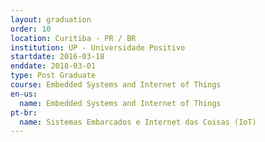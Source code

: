 ```yaml
---
layout: graduation
order: 10
location: Curitiba - PR / BR
institution: UP - Universidade Positivo
startdate: 2016-03-18
enddate: 2018-03-01
type: Post Graduate
course: Embedded Systems and Internet of Things
en-us:
  name: Embedded Systems and Internet of Things
pt-br:
  name: Sistemas Embarcados e Internet das Coisas (IoT)
---
```

